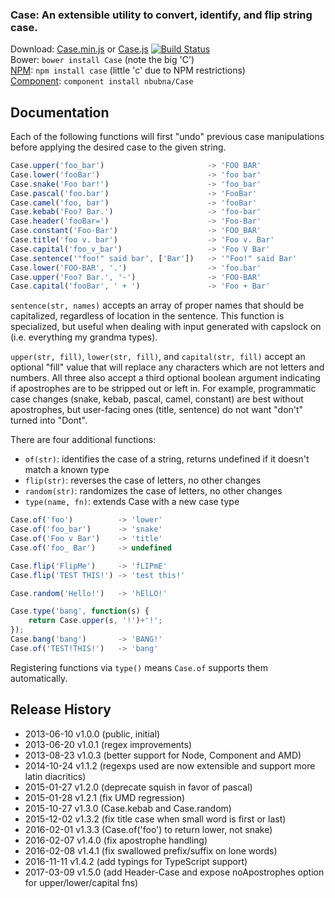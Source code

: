 ### Case: An extensible utility to convert, identify, and flip string case.

Download: [Case.min.js][prod]  or  [Case.js][dev] [![Build Status](https://travis-ci.org/nbubna/Case.png?branch=master)](https://travis-ci.org/nbubna/Case)  
Bower: `bower install Case`  (note the big 'C')  
[NPM][npm]: `npm install case`  (little 'c' due to NPM restrictions)  
[Component][component]: `component install nbubna/Case`  

[prod]: https://raw.github.com/nbubna/Case/master/dist/Case.min.js
[dev]: https://raw.github.com/nbubna/Case/master/dist/Case.js
[npm]: https://npmjs.org/package/case
[component]: https://github.com/componentjs/guide

## Documentation
Each of the following functions will first "undo" previous case manipulations
before applying the desired case to the given string.

```javascript
Case.upper('foo_bar')                       -> 'FOO BAR'
Case.lower('fooBar')                        -> 'foo bar'
Case.snake('Foo bar!')                      -> 'foo_bar'
Case.pascal('foo.bar')                      -> 'FooBar'
Case.camel('foo, bar')                      -> 'fooBar'
Case.kebab('Foo? Bar.')                     -> 'foo-bar'
Case.header('fooBar=')                      -> 'Foo-Bar'
Case.constant('Foo-Bar')                    -> 'FOO_BAR'
Case.title('foo v. bar')                    -> 'Foo v. Bar'
Case.capital('foo_v_bar')                   -> 'Foo V Bar'
Case.sentence('"foo!" said bar', ['Bar'])   -> '"Foo!" said Bar'
Case.lower('FOO-BAR', '.')                  -> 'foo.bar'
Case.upper('Foo? Bar.', '-')                -> 'FOO-BAR'
Case.capital('fooBar', ' + ')               -> 'Foo + Bar'
```

`sentence(str, names)` accepts an array of proper names that should be capitalized,
regardless of location in the sentence.  This function is specialized, but useful
when dealing with input generated with capslock on (i.e. everything my grandma types).

`upper(str, fill)`, `lower(str, fill)`, and `capital(str, fill)` accept an optional "fill" value
that will replace any characters which are not letters and numbers. All three also accept 
a third optional boolean argument indicating if apostrophes are to be stripped out or left in.
For example, programmatic case changes (snake, kebab, pascal, camel, constant) are best without
apostrophes, but user-facing ones (title, sentence) do not want "don't" turned into "Dont".

There are four additional functions:
* `of(str)`: identifies the case of a string, returns undefined if it doesn't match a known type
* `flip(str)`: reverses the case of letters, no other changes
* `random(str)`: randomizes the case of letters, no other changes
* `type(name, fn)`: extends Case with a new case type

```javascript
Case.of('foo')          -> 'lower'
Case.of('foo_bar')      -> 'snake'
Case.of('Foo v Bar')    -> 'title'
Case.of('foo_ Bar')     -> undefined

Case.flip('FlipMe')     -> 'fLIPmE'
Case.flip('TEST THIS!') -> 'test this!'

Case.random('Hello!')   -> 'hElLO!'

Case.type('bang', function(s) {
    return Case.upper(s, '!')+'!';
});
Case.bang('bang')       -> 'BANG!'
Case.of('TEST!THIS!')   -> 'bang'
```

Registering functions via `type()` means `Case.of` supports them automatically.


## Release History
* 2013-06-10 v1.0.0 (public, initial)
* 2013-06-20 v1.0.1 (regex improvements)
* 2013-08-23 v1.0.3 (better support for Node, Component and AMD)
* 2014-10-24 v1.1.2 (regexps used are now extensible and support more latin diacritics)
* 2015-01-27 v1.2.0 (deprecate squish in favor of pascal)
* 2015-01-28 v1.2.1 (fix UMD regression)
* 2015-10-27 v1.3.0 (Case.kebab and Case.random)
* 2015-12-02 v1.3.2 (fix title case when small word is first or last)
* 2016-02-01 v1.3.3 (Case.of('foo') to return lower, not snake)
* 2016-02-07 v1.4.0 (fix apostrophe handling)
* 2016-02-08 v1.4.1 (fix swallowed prefix/suffix on lone words)
* 2016-11-11 v1.4.2 (add typings for TypeScript support)
* 2017-03-09 v1.5.0 (add Header-Case and expose noApostrophes option for upper/lower/capital fns)

[v1.0.0]: https://github.com/nbubna/store/tree/1.0.0
[v1.0.1]: https://github.com/nbubna/store/tree/1.0.1
[v1.0.3]: https://github.com/nbubna/store/tree/1.0.3
[v1.1.2]: https://github.com/nbubna/store/tree/1.1.2
[v1.2.0]: https://github.com/nbubna/store/tree/1.2.0
[v1.2.1]: https://github.com/nbubna/store/tree/1.2.1
[v1.3.0]: https://github.com/nbubna/store/tree/1.3.0
[v1.3.2]: https://github.com/nbubna/store/tree/1.3.2
[v1.3.3]: https://github.com/nbubna/store/tree/1.3.3
[v1.4.0]: https://github.com/nbubna/store/tree/1.4.0
[v1.4.1]: https://github.com/nbubna/store/tree/1.4.1
[v1.4.2]: https://github.com/nbubna/store/tree/1.4.2
[v1.5.0]: https://github.com/nbubna/store/tree/1.5.0
